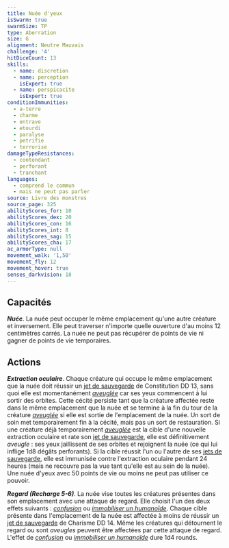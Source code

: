 ```yaml
---
title: Nuée d'yeux
isSwarm: true
swarmSize: TP
type: Aberration
size: G
alignment: Neutre Mauvais
challenge: '4'
hitDiceCount: 13
skills:
  - name: discretion
  - name: perception
    isExpert: true
  - name: perspicacite
    isExpert: true
conditionImmunities:
  - a-terre
  - charme
  - entrave
  - etourdi
  - paralyse
  - petrifie
  - terrorise
damageTypeResistances:
  - contondant
  - perforant
  - tranchant
languages:
  - comprend le commun
  - mais ne peut pas parler
source: Livre des monstres
source_page: 325
abilityScores_for: 10
abilityScores_dex: 20
abilityScores_con: 16
abilityScores_int: 8
abilityScores_sag: 15
abilityScores_cha: 17
ac_armorType: null
movement_walk: '1,50'
movement_fly: 12
movement_hover: true
senses_darkvision: 18
---
```

## Capacités
_**Nuée**_. La nuée peut occuper le même emplacement qu'une autre créature et inversement. Elle peut traverser n'importe quelle ouverture d'au moins 12 centimètres carrés. La nuée ne peut pas récupérer de points de vie ni gagner de points de vie temporaires.

## Actions
_**Extraction oculaire**_. Chaque créature qui occupe le même emplacement que la nuée doit réussir un [jet de sauvegarde](/utiliser-les-caracteristiques/#jets-de-sauvegarde) de Constitution DD 13, sans quoi elle est momentanément [_aveuglée_](/gerer-la-sante-du-personnage/#aveugle) car ses yeux commencent à lui sortir des orbites. Cette cécité persiste tant que la créature affectée reste dans le même emplacement que la nuée et se termine à la fin du tour de la créature [_aveuglée_](/gerer-la-sante-du-personnage/#aveugle) si elle est sortie de l'emplacement de la nuée. Un sort de soin met temporairement fin à la cécité, mais pas un sort de restauration. Si une créature déjà temporairement [_aveuglée_](/gerer-la-sante-du-personnage/#aveugle) est la cible d'une nouvelle extraction oculaire et rate son [jet de sauvegarde](/utiliser-les-caracteristiques/#jets-de-sauvegarde), elle est définitivement _aveugle_ : ses yeux jaillissent de ses orbites et rejoignent la nuée (ce qui lui inflige 1d8 dégâts perforants). Si la cible réussit l'un ou l'autre de ses [jets de sauvegarde](/utiliser-les-caracteristiques/#jets-de-sauvegarde), elle est immunisée contre l'extraction oculaire pendant 24 heures (mais ne recouvre pas la vue tant qu'elle est au sein de la nuée). Une nuée d'yeux avec 50 points de vie ou moins ne peut pas utiliser ce pouvoir.

_**Regard (Recharge 5-6)**_. La nuée vise toutes les créatures présentes dans son emplacement avec une attaque de regard. Elle choisit l'un des deux effets suivants : [_confusion_](/grimoire/confusion/) ou [_immobiliser un humanoïde_](/grimoire/immobiliser-un-humanoide/). Chaque cible présente dans l'emplacement de la nuée est affectée à moins de réussir un [jet de sauvegarde](/utiliser-les-caracteristiques/#jets-de-sauvegarde) de Charisme DD 14. Même les créatures qui détournent le regard ou sont _aveugles_ peuvent être affectées par cette attaque de regard. L'effet de [_confusion_](/grimoire/confusion/) ou [_immobiliser un humanoïde_](/grimoire/immobiliser-un-humanoide/) dure 1d4 rounds.
